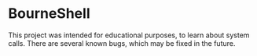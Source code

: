 # BourneShell
This project was intended for educational purposes, to learn about system calls.
There are several known bugs, which may be fixed in the future. 
